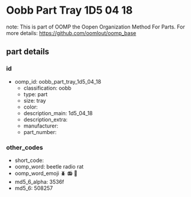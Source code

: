 # Oobb Part Tray 1D5 04 18  

note: This is part of OOMP the Oopen Organization Method For Parts. For more details: https://github.com/oomlout/oomp_base

##  part details





### id
* oomp_id: oobb_part_tray_1d5_04_18
  * classification: oobb
  * type: part
  * size: tray
  * color: 
  * description_main: 1d5_04_18
  * description_extra: 
  * manufacturer: 
  * part_number: 

### other_codes
* short_code: 
* oomp_word: beetle radio rat
* oomp_word_emoji :beetle: :radio: :rat:
* md5_6_alpha: 3536f
* md5_6: 508257